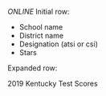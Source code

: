 *ONLINE*
Initial row:
+ School name
+ District name
+ Designation (atsi or csi)
+ Stars

Expanded row:


2019 Kentucky Test Scores
